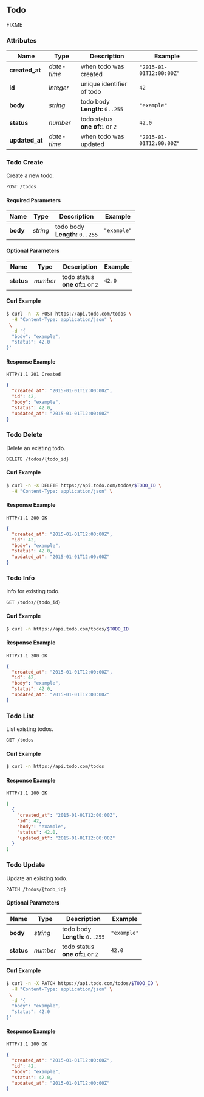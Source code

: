 ## <a name="resource-todo"></a>Todo

FIXME

### Attributes

| Name | Type | Description | Example |
| ------- | ------- | ------- | ------- |
| **created_at** | *date-time* | when todo was created | `"2015-01-01T12:00:00Z"` |
| **id** | *integer* | unique identifier of todo | `42` |
| **body** | *string* | todo body<br/> **Length:** `0..255` | `"example"` |
| **status** | *number* | todo status<br/> **one of:**`1` or `2` | `42.0` |
| **updated_at** | *date-time* | when todo was updated | `"2015-01-01T12:00:00Z"` |

### Todo Create

Create a new todo.

```
POST /todos
```

#### Required Parameters

| Name | Type | Description | Example |
| ------- | ------- | ------- | ------- |
| **body** | *string* | todo body<br/> **Length:** `0..255` | `"example"` |


#### Optional Parameters

| Name | Type | Description | Example |
| ------- | ------- | ------- | ------- |
| **status** | *number* | todo status<br/> **one of:**`1` or `2` | `42.0` |


#### Curl Example

```bash
$ curl -n -X POST https://api.todo.com/todos \
  -H "Content-Type: application/json" \
 \
  -d '{
  "body": "example",
  "status": 42.0
}'
```


#### Response Example

```
HTTP/1.1 201 Created
```

```json
{
  "created_at": "2015-01-01T12:00:00Z",
  "id": 42,
  "body": "example",
  "status": 42.0,
  "updated_at": "2015-01-01T12:00:00Z"
}
```

### Todo Delete

Delete an existing todo.

```
DELETE /todos/{todo_id}
```


#### Curl Example

```bash
$ curl -n -X DELETE https://api.todo.com/todos/$TODO_ID \
  -H "Content-Type: application/json" \
```


#### Response Example

```
HTTP/1.1 200 OK
```

```json
{
  "created_at": "2015-01-01T12:00:00Z",
  "id": 42,
  "body": "example",
  "status": 42.0,
  "updated_at": "2015-01-01T12:00:00Z"
}
```

### Todo Info

Info for existing todo.

```
GET /todos/{todo_id}
```


#### Curl Example

```bash
$ curl -n https://api.todo.com/todos/$TODO_ID
```


#### Response Example

```
HTTP/1.1 200 OK
```

```json
{
  "created_at": "2015-01-01T12:00:00Z",
  "id": 42,
  "body": "example",
  "status": 42.0,
  "updated_at": "2015-01-01T12:00:00Z"
}
```

### Todo List

List existing todos.

```
GET /todos
```


#### Curl Example

```bash
$ curl -n https://api.todo.com/todos
```


#### Response Example

```
HTTP/1.1 200 OK
```

```json
[
  {
    "created_at": "2015-01-01T12:00:00Z",
    "id": 42,
    "body": "example",
    "status": 42.0,
    "updated_at": "2015-01-01T12:00:00Z"
  }
]
```

### Todo Update

Update an existing todo.

```
PATCH /todos/{todo_id}
```

#### Optional Parameters

| Name | Type | Description | Example |
| ------- | ------- | ------- | ------- |
| **body** | *string* | todo body<br/> **Length:** `0..255` | `"example"` |
| **status** | *number* | todo status<br/> **one of:**`1` or `2` | `42.0` |


#### Curl Example

```bash
$ curl -n -X PATCH https://api.todo.com/todos/$TODO_ID \
  -H "Content-Type: application/json" \
 \
  -d '{
  "body": "example",
  "status": 42.0
}'
```


#### Response Example

```
HTTP/1.1 200 OK
```

```json
{
  "created_at": "2015-01-01T12:00:00Z",
  "id": 42,
  "body": "example",
  "status": 42.0,
  "updated_at": "2015-01-01T12:00:00Z"
}
```


